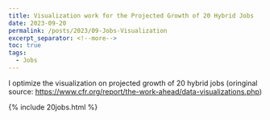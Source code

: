 ```yaml
---
title: Visualization work for the Projected Growth of 20 Hybrid Jobs
date: 2023-09-20
permalink: /posts/2023/09-Jobs-Visualization
excerpt_separator: <!--more-->
toc: true
tags:
  - Jobs
---
```

I optimize the visualization on projected growth of 20 hybrid jobs (oringinal source: https://www.cfr.org/report/the-work-ahead/data-visualizations.php)
 
<!--more-->
{% include 20jobs.html %}
